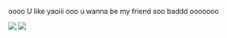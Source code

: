 oooo U like yaoiii ooo u wanna be my friend soo baddd ooooooo                                                    

![](https://t4.ftcdn.net/jpg/00/82/05/83/360_F_82058314_YqM4HuMYBrePcyKadRhAzLxm5hb1954X.jpg)           ![](https://i.pinimg.com/564x/be/28/fa/be28faa90366cda71e746160d03a172a.jpg)

